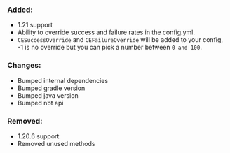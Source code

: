 ### Added:
- 1.21 support
- Ability to override success and failure rates in the config.yml.
- `CESuccessOverride` and `CEFailureOverride` will be added to your config, -1 is no override but you can pick a number between `0 and 100`.

### Changes:
- Bumped internal dependencies
- Bumped gradle version
- Bumped java version
- Bumped nbt api

### Removed:
- 1.20.6 support
- Removed unused methods